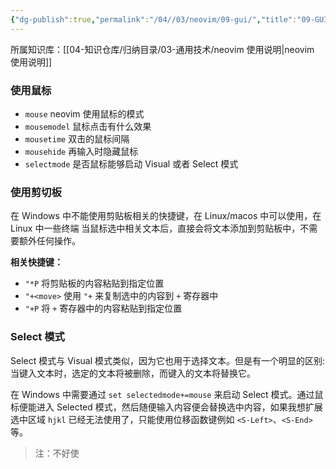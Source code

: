 ```yaml
---
{"dg-publish":true,"permalink":"/04//03/neovim/09-gui/","title":"09-GUI相关","tags":["开发工具","neovim"]}
---
```



所属知识库：[[04-知识仓库/归纳目录/03-通用技术/neovim 使用说明\|neovim 使用说明]]

### 使用鼠标

- `mouse` neovim 使用鼠标的模式
- `mousemodel` 鼠标点击有什么效果
- `mousetime` 双击的鼠标间隔
- `mousehide` 再输入时隐藏鼠标
- `selectmode` 是否鼠标能够启动 Visual 或者 Select 模式

### 使用剪切板

在 Windows 中不能使用剪贴板相关的快捷键，在 Linux/macos 中可以使用，在 Linux 中一些终端 当鼠标选中相关文本后，直接会将文本添加到剪贴板中，不需要额外任何操作。

**相关快捷键：**

- `"*P` 将剪贴板的内容粘贴到指定位置
- `"+<move>` 使用 `"+` 来复制选中的内容到 `+` 寄存器中
- `"+P` 将 `+` 寄存器中的内容粘贴到指定位置

### Select 模式

Select 模式与 Visual 模式类似，因为它也用于选择文本。但是有一个明显的区别: 当键入文本时，选定的文本将被删除，而键入的文本将替换它。

在 Windows 中需要通过 `set selectedmode+=mouse` 来启动 Select 模式。通过鼠标便能进入 Selected 模式，然后随便输入内容便会替换选中内容，如果我想扩展选中区域 `hjkl` 已经无法使用了，只能使用位移函数键例如 `<S-Left>`、`<S-End>` 等。

> 注：不好使
